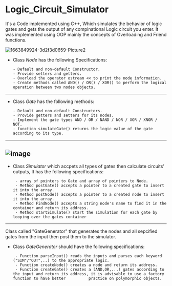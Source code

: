 # Logic_Circuit_Simulator
It's a Code implemented using C++, Which simulates the behavior of logic gates and gets the output of any compinational Logic circuit you enter.
It was implemented using OOP mainly the concepts of Overloading and Friend functions.

![1663849924-3d2f3d0659-Picture2](https://user-images.githubusercontent.com/69655655/192331330-0cf20aff-94f9-4f64-aeb0-a8904736e1fe.png)

* Class *Node* has the following Specifications:

      - Default and non-default Constructor.
      - Provide setters and getters.
      - Overload the operator ostream << to print the node information.
      - Create methods called AND() / OR() / XOR() to perform the logical operation between two nodes objects.
------------------------------------------------------------------------------------------------------------------------------------------------  
* Class *Gate* has the following methods:

      - Default and non-default Constructors.
      - Provide getters and setters for its nodes.
      - Implement the gate types AND / OR / NAND / NOR / XOR / XNOR / NOT.
      - function simulateGate() returns the logic value of the gate according to its type.  
----------------------------------------------------------------------------------------------------------------------------------------------
      
![image](https://user-images.githubusercontent.com/69655655/192333702-516690d6-f589-4eb9-a483-8b5c7c3d5f5e.png)
------------------------------------------------------------------------------------------------------------------------------------------------
* Class *Simulator* which accpets all types of gates then calculate circuits’ outputs, It has the following specifications:

       - array of pointers to Gate and array of pointers to Node.
       - Method postGate() accepts a pointer to a created gate to insert it into the array.
       - Method postNode() accepts a pointer to a created node to insert it into the array.
       - Method FindNode() accepts a string node's name to find it in the container and return its address.
       - Method startSimulate() start the simulation for each gate by looping over the gates container
------------------------------------------------------------------------------------------------------------------------------------------------
Class called "GateGenerator" that generates the nodes and all sepcified gates from the input then post them to the simulator.

* Class *GateGenerator* should have the following specifications:

       - Function parseInput() reads the inputs and parses each keyword ("SIM"/"OUT",..) to the appropriate logic.
       - Function createNode() creates a node and return its address.
       - Function createGate() creates a (AND,OR,...) gates according to the input and return its address, it is advisable to use a factory function to have better          practice on polymorphic objects.
